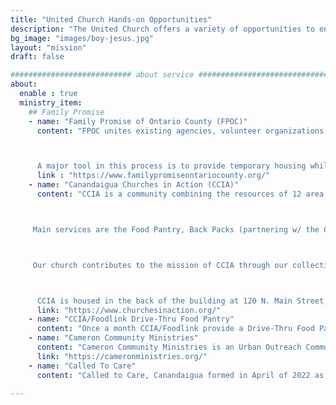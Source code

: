 ```yaml
---
title: "United Church Hands-on Opportunities"
description: "The United Church offers a variety of opportunities to engage in missions works locally and around the world"
bg_image: "images/boy-jesus.jpg"
layout: "mission"
draft: false

########################### about service #############################
about:
  enable : true
  ministry_item:
    ## Family Promise
    - name: "Family Promise of Ontario County (FPOC)"
      content: "FPOC unites existing agencies, volunteer organizations and the faith community in Ontario County to provide a pathway for homeless children and their families to secure reliable housing and self-sufficiency.  



      A major tool in this process is to provide temporary housing while families are helped to self-sufficiency.  FPOC currently has seven apartments for families and The United Church has ‘adopted’ one of the Canandaigua apartments.  This means that when a family graduates and moves out to their own apartment, our congregation cleans and resets the apartment for the next family.  This may happen 2-3 times a year.   The congregation is also made aware of individual volunteer opportunities."
      link : "https://www.familypromiseontariocounty.org/"
    - name: "Canandaigua Churches in Action (CCIA)"
      content: "CCIA is a community combining the resources of 12 area churches (ours is one!) to serve as \"the hands of Christ working together to address the unmet physical and spiritual needs of our neighbors in the greater Canandaigua community by providing direct services, advocacy and education.\"



     Main services are the Food Pantry, Back Packs (partnering w/ the Canandaigua Primary/Elementary school to provide snacks to students on school break), the Resource Room (connecting people with in-house and outside resources), Supply a Smile (free dental services for those not covered by dental insurance), and Jordan Healthcare (primary affordable healthcare).  



     Our church contributes to the mission of CCIA through our collection of non-perishables and personal items (toothpaste, shampoo, etc.) for the food pantry (look for the grocery cart in the welcome center), taking part in the Drive Thru Food Pantries when scheduled, and the Winter Wear Drive.  Volunteers are welcome to serve at the food pantry, dental service days and the resource room depending on need.  



      CCIA is housed in the back of the building at 120 N. Main Street, Canandaigua, (between the 1st United Methodist Church and Wood Library).  For more information on services or volunteering, please see the CCIA website www.churchesinaction.org or the Canandaigua Churches in Action FB page. Or ask Cathy Bush, our church CCIA representative. "
      link: "https://www.churchesinaction.org/"
    - name: "CCIA/Foodlink Drive-Thru Food Pantry"
      content: "Once a month CCIA/Foodlink provide a Drive-Thru Food Pantry at Zion Fellowship Church.  Volunteers help package and load the food to waiting cars.  United Church volunteers also pack boxes of food that are then brought to the Trolley Street Apts for residents that do not have transportation."
    - name: "Cameron Community Ministries"
      content: "Cameron Community Ministries is an Urban Outreach Community Center in the Lyell-Otis Neighborhood of Rochester, NY. The United Church has given them financial support for several years and has served Sunday meals 3-4 times a year prior to Covid. We hope to be able to resume serving meals again in the near future."
      link: "https://cameronministries.org/"
    - name: "Called To Care"
      content: "Called to Care, Canandaigua formed in April of 2022 as a group of individuals from churches and service organizations with a mission to welcome Ukrainian and other refugees to Canandaigua. Working with the NY20 Project and World Relief, volunteers will promote and facilitate the resettlement of refugees in Canandaigua by providing a support network to help them begin a new life. Volunteers will be serving as Good Neighbor Teams and on several committees overseeing housing, transportation, employment, English lessons and more. Members Ulana Fuller and Linda Werts are currently serving as co-chairs of the organization."

---
```

